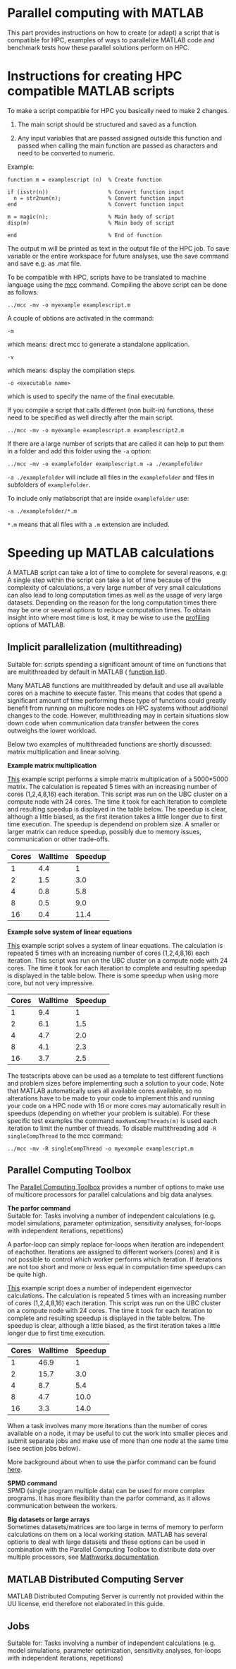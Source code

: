 # Parallel computing with MATLAB
This part provides instructions on how to create (or adapt) a script that is compatible for HPC, examples of ways to parallelize MATLAB code and benchmark tests how these parallel solutions perform on HPC.

# Instructions for creating HPC compatible MATLAB scripts
To make a script compatible for HPC you basically need to make 2 changes.

1. The main script should be structured and saved as a function.

2. Any input variables that are passed assigned outside this function and passed when calling the main function are passed as characters and need to be converted to numeric.

Example:

```
function m = examplescript (n)  % Create function

if (isstr(n))                   % Convert function input
  n = str2num(n);               % Convert function input
end                             % Convert function input

m = magic(n);                   % Main body of script
disp(m)                         % Main body of script

end                             % End of function
```
The output m will be printed as text in the output file of the HPC job. To save variable or the entire workspace for future analyses, use the save command and save e.g. as .mat file.

To be compatible with HPC, scripts have to be translated to machine language using the [mcc](https://nl.mathworks.com/help/compiler/mcc.html) command. Compiling the above script can be done as follows.

```
../mcc -mv -o myexample examplescript.m
```

A couple of obtions are activated in the command:

```-m```

which means: direct mcc to generate a standalone application.

```-v```

which means: display the compilation steps.

```-o <executable name>```

which is used to specify the name of the final executable.

If you compile a script that calls different (non built-in) functions, these need to be specified as well directly after the main script.
```
../mcc -mv -o myexample examplescript.m examplescript2.m
```
If there are a large number of scripts that are called it can help to put them in a folder and add this folder using the ```-a``` option:
```
../mcc -mv -o examplefolder examplescript.m -a ./examplefolder
```
```-a ./examplefolder``` will include all files in the ```examplefolder``` and files in subfolders of ```examplefolder```.

To include only matlabscript that are inside ```examplefolder``` use:

```-a ./examplefolder/*.m```

```*.m``` means that all files with a ```.m``` extension are included.

# Speeding up MATLAB calculations
A MATLAB script can take a lot of time to complete for several reasons, e.g: A single step within the script can take a lot of time because of the complexity of calculations, a very large number of very small calculations can also lead to long computation times as well as the usage of very large datasets. Depending on the reason for the long computation times there may be one or several options to reduce computation times.
To obtain insight into where most time is lost, it may be wise to use the [profiling](https://nl.mathworks.com/help/matlab/matlab_prog/profiling-for-improving-performance.html) options of MATLAB.

## Implicit parallelization (multithreading)
Suitable for: scripts spending a significant amount of time on functions that are multithreaded by default in MATLAB ( [function list](https://nl.mathworks.com/matlabcentral/answers/95958-which-matlab-functions-benefit-from-multithreaded-computation)).

Many MATLAB functions are multithreaded by default and use all available cores on a machine to execute faster. This means that codes that spend a significant amount of time performing these type of functions could greatly benefit from running on multicore nodes on HPC systems without additional changes to the code. However, multithreading may in certain situations slow down code when communication data transfer between the cores outweighs the lower workload. 

Below two examples of multithreaded functions are shortly discussed: matrix multiplication and linear solving.

**Example matrix multiplication**

[This](./test_matmul.m) example script performs a simple matrix multiplication of a 5000*5000 matrix. The calculation is repeated 5 times with an increasing number of cores (1,2,4,8,16) each iteration. This script was run on the UBC cluster on a compute node with 24 cores. The time it took for each iteration to complete and resulting speedup is displayed in the table below. The speedup is clear, although a little biased, as the first iteration takes a little longer due to first time execution. The speedup is dependend on problem size. A smaller or larger matrix can reduce speedup, possibly due to memory issues, communication or other trade-offs.


Cores     |Walltime |Speedup 
----------|---------|---------
1         | 4.4     |  1
2         | 1.5     |  3.0
4         | 0.8     |  5.8
8         | 0.5     |  9.0
16        | 0.4     | 11.4


**Example solve system of linear equations**

[This](./test_solve.m) example script solves a system of linear equations. The calculation is repeated 5 times with an increasing number of cores (1,2,4,8,16) each iteration. This script was run on the UBC cluster on a compute node with 24 cores. The time it took for each iteration to complete and resulting speedup is displayed in the table below. There is some speedup when using more core, but not very impressive.


Cores     |Walltime |Speedup 
----------|---------|---------
1         | 9.4     | 1
2         | 6.1     | 1.5
4         | 4.7     | 2.0
8         | 4.1     | 2.3
16        | 3.7     | 2.5


The testscripts above can be used as a template to test different functions and problem sizes before implementing such a solution to your code.
Note that MATLAB automatically uses all available cores available, so no alterations have to be made to your code to implement this and running your code on a HPC node with 16 or more cores may automatically result in speedups (depending on whether your problem is suitable). For these specific test examples the command ```maxNumCompThreads(m)``` is used each iteration to limit the number of threads.
To disable multithreading add ```-R singleCompThread``` to the mcc command:
```
../mcc -mv -R singleCompThread -o myexample examplescript.m
```
## Parallel Computing Toolbox

The [Parallel Computing Toolbox](https://nl.mathworks.com/help/distcomp/index.html) provides a number of options to make use of multicore processors for parallel calculations and big data analyses. 

**The parfor command**  
Suitable for: Tasks involving a number of independent calculations
(e.g. model simulations, parameter optimization, sensitivity analyses, for-loops with independent iterations, repetitions)

A parfor-loop can simply replace for-loops when iteration are independent of eachother. Iterations are assigned to different workers (cores) and it is not possible to control which worker performs which iteration. If iterations are not too short and more or less equal in computation time speedups can be quite high.

[This](./test_parallel.m) example script does a number of independent eigenvector calculations. The calculation is repeated 5 times with an increasing number of cores (1,2,4,8,16) each iteration. This script was run on the UBC cluster on a compute node with 24 cores. The time it took for each iteration to complete and resulting speedup is displayed in the table below. The speedup is clear, although a little biased, as the first iteration takes a little longer due to first time execution.

Cores     |Walltime |Speedup 
----------|---------|---------
1         | 46.9    |  1
2         | 15.7    |  3.0
4         |  8.7    |  5.4
8         |  4.7    | 10.0
16        |  3.3    | 14.0


When a task involves many more iterations than the number of cores available on a node, it may be useful to cut the work into smaller pieces and submit separate jobs and make use of more than one node at the same time (see section jobs below).

More background about when to use the parfor command can be found [here](https://nl.mathworks.com/help/distcomp/decide-when-to-use-parfor.html).


**SPMD command**  
SPMD (single program multiple data) can be used for more complex programs. It has more flexibility than the parfor command, as it allows communication between the workers.

**Big datasets or large arrays**  
Sometimes datasets/matrices are too large in terms of memory to perform calculations on them on a local working station. MATLAB has several options to deal with large datasets and these options can be used in combination with the Parallel Computing Toolbox to distribute data over multiple processors, see [Mathworks documentation](https://nl.mathworks.com/help/distcomp/big-data-processing.html).


## MATLAB Distributed Computing Server

MATLAB Distributed Computing Server is currently not provided within the UU license, end therefore not elaborated in this guide.


## Jobs
Suitable for: Tasks involving a number of independent calculations
(e.g. model simulations, parameter optimization, sensitivity analyses, for-loops with independent iterations, repetitions)

